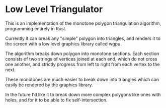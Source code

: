 # Low Level Triangulator

This is an implementation of the monotone polygon triangulation algorithm, programming entirely in Rust.

Currently it can break any "simple" polygon into triangles, and renders it to the screen with a low level graphics library called wgpu.

The algorithm breaks down polygon into monotone sections. Each section consists of two strings of vertices joined at each end, which do not cross one another, and strictly progress from left to right from each vertex to the next.

These monotones are much easier to break down into triangles which can easily be rendered by the graphics library.

In the future I'd like it to break down more complex polygons like ones with holes, and for it to be able to fix self-intersection.
